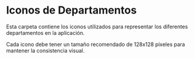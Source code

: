 # Iconos de Departamentos

Esta carpeta contiene los iconos utilizados para representar los diferentes departamentos en la aplicación.

Cada icono debe tener un tamaño recomendado de 128x128 píxeles para mantener la consistencia visual.